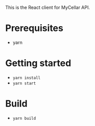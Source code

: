 This is the React client for MyCellar API.

# Prerequisites

 - yarn

# Getting started

 - `yarn install`
 - `yarn start`

# Build

 - `yarn build`
